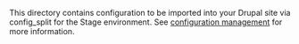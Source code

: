 This directory contains configuration to be imported into your Drupal site via config_split for the Stage environment. See [configuration management](http://blt.readthedocs.io/en/8.x/readme/configuration-management/) for more information.
